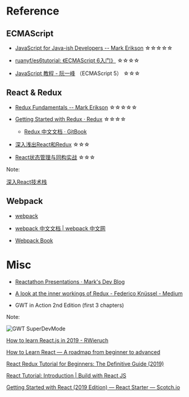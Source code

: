 # Reference

<!-- vertical -->

## ECMAScript

* [JavaScript for Java-ish Developers -- Mark Erikson](https://blog.isquaredsoftware.com/presentations/2019-05-js-for-java-devs/#/ "") ☆☆☆☆☆

* [ruanyf/es6tutorial: 《ECMAScript 6入门》](https://github.com/ruanyf/es6tutorial "") ☆☆☆☆

* [JavaScript 教程 - 阮一峰](https://wangdoc.com/javascript/ "") （ECMAScript 5） ☆☆☆

<!-- vertical -->

## React & Redux

* [Redux Fundamentals -- Mark Erikson](https://blog.isquaredsoftware.com/presentations/2018-03-redux-fundamentals/#/ "") ☆☆☆☆☆

* [Getting Started with Redux · Redux](https://redux.js.org/introduction/getting-started "") ☆☆☆☆
  - [Redux 中文文档 · GitBook](http://cn.redux.js.org/index.html "")

* [深入浅出React和Redux](https://book.douban.com/subject/27033213/ "") ☆☆☆

* [React状态管理与同构实战](https://book.douban.com/subject/30290509/ "") ☆☆☆

Note:

[深入React技术栈](http://www.ituring.com.cn/book/1898 "")

<!-- vertical -->

## Webpack

* [webpack](https://webpack.js.org/ "")

* [webpack 中文文档 | webpack 中文网](https://www.webpackjs.com/ "")

* [Webpack Book](https://survivejs.com/webpack/foreword/ "")

<!-- vertical -->

# Misc

* [Reactathon Presentations  ·  Mark's Dev Blog  ](https://blog.isquaredsoftware.com/2018/03/presentation-reactathon-redux-fundamentals/ "")

* [A look at the inner workings of Redux - Federico Knüssel - Medium](https://medium.com/@fknussel/redux-3cb5aac94a66 "")

* GWT in Action 2nd Edition (first 3 chapters)

Note:

![GWT SuperDevMode](http://www.gwtproject.org/doc/latest/images/DevModeTypical.jpg )

[  How to learn React.js in 2019 - RWieruch  ](https://www.robinwieruch.de/learn-react-js/ "")

[How to Learn React — A roadmap from beginner to advanced](https://www.freecodecamp.org/news/learning-react-roadmap-from-scratch-to-advanced-bff7735531b6/ "")

[React Redux Tutorial for Beginners: The Definitive Guide (2019)](https://www.valentinog.com/blog/redux/ "")

[React Tutorial: Introduction | Build with React JS](http://buildwithreact.com/tutorial "")


[Getting Started with React (2019 Edition) ― React Starter ― Scotch.io](https://scotch.io/starters/react/getting-started-with-react-2019-edition "")